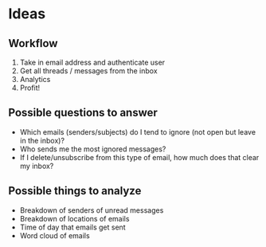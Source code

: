 # Ideas

## Workflow
1. Take in email address and authenticate user
1. Get all threads / messages from the inbox
1. Analytics
1. Profit!

## Possible questions to answer
* Which emails (senders/subjects) do I tend to ignore (not open but leave in the inbox)?
* Who sends me the most ignored messages?
* If I delete/unsubscribe from this type of email, how much does that clear my inbox?


## Possible things to analyze
* Breakdown of senders of unread messages
* Breakdown of locations of emails
* Time of day that emails get sent
* Word cloud of emails
